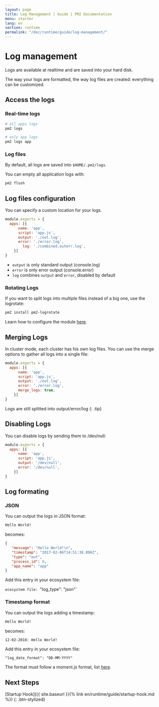 ```yaml
---
layout: page
title: Log Management | Guide | PM2 Documentation
menu: starter
lang: en
section: runtime
permalink: "/doc/runtime/guide/log-management/"
---
```


# Log management

Logs are available at realtime and are saved into your hard disk.

The way your logs are formatted, the way log files are created: everything can be customized.

## Access the logs

### Real-time logs

```bash
# all apps logs
pm2 logs

# only app logs
pm2 logs app
```

### Log files

By default, all logs are saved into `$HOME/.pm2/logs`.

You can empty all application logs with:

```bash
pm2 flush
```

## Log files configuration

You can specify a custom location for your logs.

```javascript
module.exports = {
  apps: [{
      name: 'app',
      script: 'app.js',
      output: './out.log',
      error: './error.log',
	    log: './combined.outerr.log',
    }]
}
```

- `output` is only standard output (console.log)
- `error` is only error output (console.error)
- `log` combines `output` and `error`, disabled by default

### Rotating Logs

If you want to split logs into multiple files instead of a big one, use the logrotate:

```bash
pm2 install pm2-logrotate
```

Learn how to configure the module [here](https://github.com/keymetrics/pm2-logrotate).

## Merging Logs

In cluster mode, each cluster has his own log files. You can use the merge options to gather all logs into a single file:

```javascript
module.exports = {
  apps: [{
      name: 'app',
      script: 'app.js',
      output: './out.log',
      error: './error.log',
      merge_logs: true,
    }]
}
```

 Logs are still splitted into output/error/log
{: .tip}

## Disabling Logs

You can disable logs by sending them to /dev/null:

```javascript
module.exports = {
  apps: [{
      name: 'app',
      script: 'app.js',
      output: '/dev/null',
      error: '/dev/null',
    }]
}
```

## Log formating

### JSON

You can output the logs in JSON format:

```bash
Hello World!
```

becomes:

```json
{
   "message": "Hello World!\n",
   "timestamp": "2017-02-06T14:51:38.896Z",
   "type": "out",
   "process_id": 0,
   "app_name": "app"
}
```

Add this entry in your ecosystem file:

`ecosystem file: `"log_type": "json"`

### Timestamp format

You can output the logs adding a timestamp:

```bash
Hello World!
```

becomes:

```bash
12-02-2018: Hello World!
```

Add this entry in your ecosystem file:

`"log_date_format": "DD-MM-YYYY"`

The format must follow a moment.js format, list [here](https://momentjs.com/docs/#/parsing/string-format/).

## Next Steps

[Startup Hook]({{ site.baseurl }}{% link en/runtime/guide/startup-hook.md %})
{: .btn-stylized}
